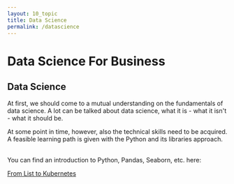 ```yaml
---
layout: 10_topic
title: Data Science
permalink: /datascience
---
```


# Data Science For Business


## Data Science

At first, we should come to a mutual understanding on the fundamentals of data science.
A lot can be talked about data science, what it is - what it isn't - what it should be. 

At some point in time, however, also the technical skills need to be acquired.
A feasible learning path is given with the Python and its libraries approach.

<br/>
You can find an introduction to Python, Pandas, Seaborn, etc. here:

[From List to Kubernetes](https://dsbmars69.github.io/fromlisttok8s/)

